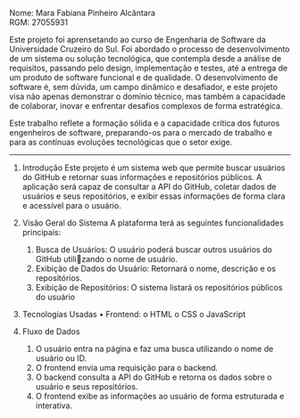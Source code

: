 Nome: Mara Fabiana Pinheiro Alcântara<br>
RGM: 27055931

Este projeto foi aprensetando ao curso de Engenharia de Software da Universidade Cruzeiro do Sul.
Foi abordado o processo de desenvolvimento de um sistema ou solução tecnológica, que contempla desde a análise de requisitos, passando pelo design, implementação e testes,
até a entrega de um produto de software funcional e de qualidade. 
O desenvolvimento de software é, sem dúvida, um campo dinâmico e desafiador, e este projeto visa não apenas demonstrar o domínio técnico, mas também a capacidade de colaborar,
inovar e enfrentar desafios complexos de forma estratégica.

Este trabalho reflete a formação sólida e a capacidade crítica dos futuros engenheiros de software, preparando-os para o mercado de trabalho e para as contínuas evoluções
tecnológicas que o setor exige.

____________________________________________________________________________________________________________________________

1. Introdução
Este projeto é um sistema web que permite buscar usuários do GitHub e retornar suas 
informações e repositórios públicos. A aplicação será capaz de consultar a API do 
GitHub, coletar dados de usuários e seus repositórios, e exibir essas informações de 
forma clara e acessível para o usuário.

2. Visão Geral do Sistema
A plataforma terá as seguintes funcionalidades principais:
      1. Busca de Usuários: O usuário poderá buscar outros usuários do GitHub utilizando o nome de usuário.
      2. Exibição de Dados do Usuário: Retornará o nome, descrição e os repositórios.
      3. Exibição de Repositórios: O sistema listará os repositórios públicos do usuário

3. Tecnologias Usadas
• Frontend:
o HTML
o CSS
o JavaScript

4. Fluxo de Dados
      1. O usuário entra na página e faz uma busca utilizando o nome de usuário ou ID.
      2. O frontend envia uma requisição para o backend.
      3. O backend consulta a API do GitHub e retorna os dados sobre o usuário e seus 
      repositórios.
      4. O frontend exibe as informações ao usuário de forma estruturada e interativa.
  
